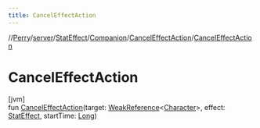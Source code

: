 ```yaml
---
title: CancelEffectAction
---
```

//[Perry](../../../../../index.html)/[server](../../../index.html)/[StatEffect](../../index.html)/[Companion](../index.html)/[CancelEffectAction](index.html)/[CancelEffectAction](-cancel-effect-action.html)



# CancelEffectAction



[jvm]\
fun [CancelEffectAction](-cancel-effect-action.html)(target: [WeakReference](https://docs.oracle.com/javase/8/docs/api/java/lang/ref/WeakReference.html)&lt;[Character](../../../../client/-character/index.html)&gt;, effect: [StatEffect](../../index.html), startTime: [Long](https://kotlinlang.org/api/latest/jvm/stdlib/kotlin/-long/index.html))




